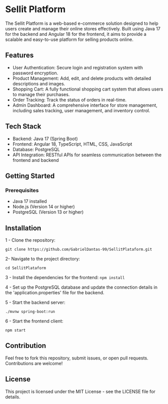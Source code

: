 # Sellit Platform
The Sellit Platform is a web-based e-commerce solution designed to help users create and manage their online stores effectively. Built using Java 17 for the backend and Angular 18 for the frontend, it aims to provide a scalable and easy-to-use platform for selling products online.

## Features
- User Authentication: Secure login and registration system with password encryption.
- Product Management: Add, edit, and delete products with detailed descriptions and images.
- Shopping Cart: A fully functional shopping cart system that allows users to manage their purchases.
- Order Tracking: Track the status of orders in real-time.
- Admin Dashboard: A comprehensive interface for store management, including sales tracking, user management, and inventory control.

## Tech Stack
- Backend: Java 17 (Spring Boot)
- Frontend: Angular 18, TypeScript, HTML, CSS, JavaScript
- Database: PostgreSQL
- API Integration: RESTful APIs for seamless communication between the frontend and backend

## Getting Started
### Prerequisites
- Java 17 installed
- Node.js (Version 14 or higher)
- PostgreSQL (Version 13 or higher)

## Installation
  1 - Clone the repository:

```git clone https://github.com/GabrielDantas-99/SellitPlataform.git```

  2- Navigate to the project directory:

```cd SellitPlataform```

  3 - Install the dependencies for the frontend:
```npm install```

  4 - Set up the PostgreSQL database and update the connection details in the 'application.properties' file for the backend.

  5 - Start the backend server:

  ```./mvnw spring-boot:run```

  6 - Start the frontend client:

  ```npm start```
  
## Contribution
Feel free to fork this repository, submit issues, or open pull requests. Contributions are welcome!

## License
This project is licensed under the MIT License - see the LICENSE file for details.
